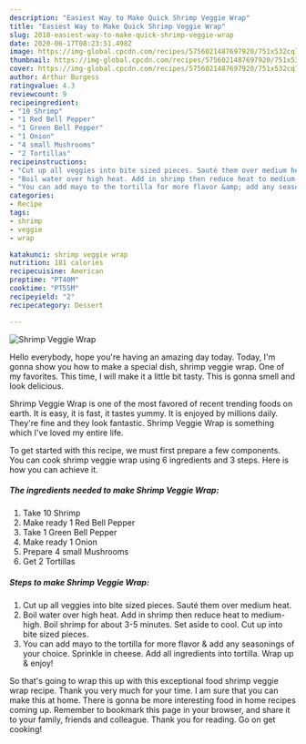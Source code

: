 ```yaml
---
description: "Easiest Way to Make Quick Shrimp Veggie Wrap"
title: "Easiest Way to Make Quick Shrimp Veggie Wrap"
slug: 2018-easiest-way-to-make-quick-shrimp-veggie-wrap
date: 2020-06-17T08:23:51.498Z
image: https://img-global.cpcdn.com/recipes/5756021487697920/751x532cq70/shrimp-veggie-wrap-recipe-main-photo.jpg
thumbnail: https://img-global.cpcdn.com/recipes/5756021487697920/751x532cq70/shrimp-veggie-wrap-recipe-main-photo.jpg
cover: https://img-global.cpcdn.com/recipes/5756021487697920/751x532cq70/shrimp-veggie-wrap-recipe-main-photo.jpg
author: Arthur Burgess
ratingvalue: 4.3
reviewcount: 9
recipeingredient:
- "10 Shrimp"
- "1 Red Bell Pepper"
- "1 Green Bell Pepper"
- "1 Onion"
- "4 small Mushrooms"
- "2 Tortillas"
recipeinstructions:
- "Cut up all veggies into bite sized pieces. Sauté them over medium heat."
- "Boil water over high heat. Add in shrimp then reduce heat to medium-high. Boil shrimp for about 3-5 minutes. Set aside to cool. Cut up into bite sized pieces."
- "You can add mayo to the tortilla for more flavor &amp; add any seasonings of your choice. Sprinkle in cheese. Add all ingredients into tortilla. Wrap up &amp; enjoy!"
categories:
- Recipe
tags:
- shrimp
- veggie
- wrap

katakunci: shrimp veggie wrap 
nutrition: 181 calories
recipecuisine: American
preptime: "PT40M"
cooktime: "PT55M"
recipeyield: "2"
recipecategory: Dessert

---
```



![Shrimp Veggie Wrap](https://img-global.cpcdn.com/recipes/5756021487697920/751x532cq70/shrimp-veggie-wrap-recipe-main-photo.jpg)

Hello everybody, hope you're having an amazing day today. Today, I'm gonna show you how to make a special dish, shrimp veggie wrap. One of my favorites. This time, I will make it a little bit tasty. This is gonna smell and look delicious.

Shrimp Veggie Wrap is one of the most favored of recent trending foods on earth. It is easy, it is fast, it tastes yummy. It is enjoyed by millions daily. They're fine and they look fantastic. Shrimp Veggie Wrap is something which I've loved my entire life.




To get started with this recipe, we must first prepare a few components. You can cook shrimp veggie wrap using 6 ingredients and 3 steps. Here is how you can achieve it.

<!--inarticleads1-->

##### The ingredients needed to make Shrimp Veggie Wrap:

1. Take 10 Shrimp
1. Make ready 1 Red Bell Pepper
1. Take 1 Green Bell Pepper
1. Make ready 1 Onion
1. Prepare 4 small Mushrooms
1. Get 2 Tortillas




<!--inarticleads2-->

##### Steps to make Shrimp Veggie Wrap:

1. Cut up all veggies into bite sized pieces. Sauté them over medium heat.
1. Boil water over high heat. Add in shrimp then reduce heat to medium-high. Boil shrimp for about 3-5 minutes. Set aside to cool. Cut up into bite sized pieces.
1. You can add mayo to the tortilla for more flavor &amp; add any seasonings of your choice. Sprinkle in cheese. Add all ingredients into tortilla. Wrap up &amp; enjoy!




So that's going to wrap this up with this exceptional food shrimp veggie wrap recipe. Thank you very much for your time. I am sure that you can make this at home. There is gonna be more interesting food in home recipes coming up. Remember to bookmark this page in your browser, and share it to your family, friends and colleague. Thank you for reading. Go on get cooking!
